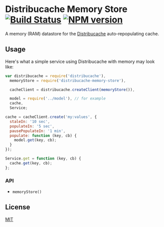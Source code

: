 # Distribucache Memory Store [![Build Status](https://secure.travis-ci.org/dowjones/distribucache-memory-store.png)](http://travis-ci.org/dowjones/distribucache-memory-store) [![NPM version](https://badge.fury.io/js/distribucache-memory-store.svg)](http://badge.fury.io/js/distribucache-memory-store)

A memory (RAM) datastore for the [Distribucache](https://github.com/areusjs/distribucache) auto-repopulating cache.


## Usage

Here's what a simple service using Distribucache with memory may look like:

```js
var distribucache = require('distribucache'),
  memoryStore = require('distribucache-memory-store'),

  cacheClient = distribucache.createClient(memoryStore()),

  model = require('../model'), // for example
  cache,
  Service;

cache = cacheClient.create('my:values', {
  staleIn: '10 sec',
  populateIn: '5 sec',
  pausePopulateIn: '1 min',
  populate: function (key, cb) {
    model.get(key, cb);
  }
});

Service.get = function (key, cb) {
  cache.get(key, cb);
};
```


### API

  - `memoryStore()`


## License

[MIT](/LICENSE)


